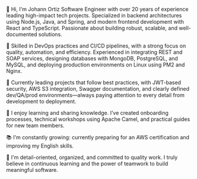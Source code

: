 👋 Hi, I'm Johann Ortiz
Software Engineer with over 20 years of experience leading high-impact tech projects. Specialized in backend architectures using Node.js, Java, and Spring, and modern frontend development with React and TypeScript. Passionate about building robust, scalable, and well-documented solutions.

🔧 Skilled in DevOps practices and CI/CD pipelines, with a strong focus on quality, automation, and efficiency. Experienced in integrating REST and SOAP services, designing databases with MongoDB, PostgreSQL, and MySQL, and deploying production environments on Linux using PM2 and Nginx.

🚀 Currently leading projects that follow best practices, with JWT-based security, AWS S3 integration, Swagger documentation, and clearly defined dev/QA/prod environments—always paying attention to every detail from development to deployment.

🧠 I enjoy learning and sharing knowledge. I’ve created onboarding processes, technical workshops using Apache Camel, and practical guides for new team members.

📚 I'm constantly growing: currently preparing for an AWS certification and improving my English skills.

💬 I'm detail-oriented, organized, and committed to quality work. I truly believe in continuous learning and the power of teamwork to build meaningful software.



<!--
**kloex10/kloex10** is a ✨ _special_ ✨ repository because its `README.md` (this file) appears on your GitHub profile.

Here are some ideas to get you started:

- 🔭 I’m currently working on ...
- 🌱 I’m currently learning ...
- 👯 I’m looking to collaborate on ...
- 🤔 I’m looking for help with ...
- 💬 Ask me about ...
- 📫 How to reach me: ...
- 😄 Pronouns: ...
- ⚡ Fun fact: ...
-->
